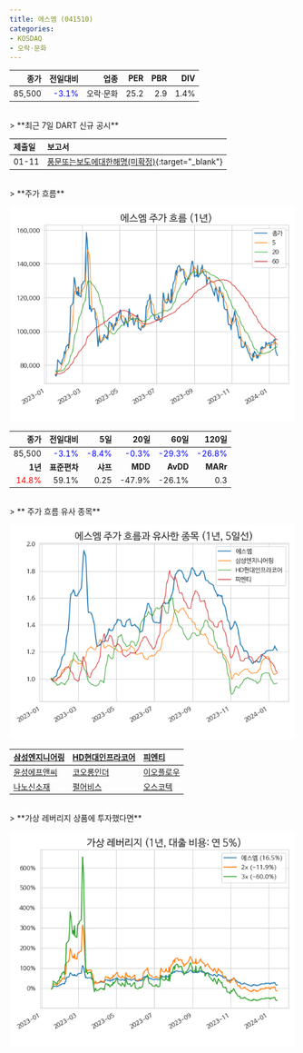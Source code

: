 ```yaml
---
title: 에스엠 (041510)
categories:
- KOSDAQ
- 오락·문화
---
```


|**종가**|**전일대비**|**업종**|**PER**|**PBR**|**DIV**|
|-------:|-----------:|-------:|------:|------:|------:|
|85,500|<span style="color: blue">-3.1%</span>|오락·문화|25.2|2.9|1.4%|

<!-- more -->

<br>
> **최근 7일 DART 신규 공시<a id="dart"></a>**



|**제출일**|**보고서**|
|:-----|:-------|
|01-11|[풍문또는보도에대한해명(미확정)](https://dart.fss.or.kr/dsaf001/main.do?rcpNo=20240111900393){:target="_blank"}|

<br>
> **주가 흐름<a id="price"></a>**

![041510](/assets/images/stock/041510.png)

|**종가**|**전일대비**|**5일**|**20일**|**60일**|**120일**|
|-------:|-----------:|------:|-------:|-------:|--------:|
| 85,500 | <span style="color: blue">-3.1%</span> | <span style="color: blue">-8.4%</span> | <span style="color: blue">-0.3%</span> | <span style="color: blue">-29.3%</span> | <span style="color: blue">-26.8%</span> |
|**1년**|**표준편차**|**샤프**|**MDD**|**AvDD**|**MARr**|
| <span style="color: red">14.8%</span> | 59.1% | 0.25 | -47.9% | -26.1% | 0.3 |

<br>
> ** 주가 흐름 유사 종목<a id="corr"></a>**

![041510](/assets/images/stock/041510_corr.png)

| [삼성엔지니어링](/028050/) | [HD현대인프라코어](/042670/) | [피엔티](/137400/) |
|:---------------------------------------|:---------------------------------------|:---------------------------------------|
| [윤성에프앤씨](/372170/) | [코오롱인더](/120110/) | [이오플로우](/294090/) |
| [나노신소재](/121600/) | [펄어비스](/263750/) | [오스코텍](/039200/) |

<br>
> **가상 레버리지 상품에 투자했다면<a id="2x"></a>**

![041510](/assets/images/stock/041510_2x.png)

[^corr]: 상관계수를 이용하여 분석하였습니다.